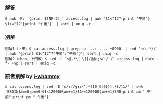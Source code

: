 ### 解答
```
$ awk -F: '{print $(NF-2)}' access.log | awk '$1<"12"{print "午前"} $1>="12"{print "午後"}' | sort | uniq -c
```
### 別解
```
別解1（上田）$ cat access.log | grep -o '..:..:.. +0900' | sed 's/:.*//' | awk '{print $1<"12"?"午前":"午後"}'| sort | uniq -c
別解2（eban、上田改）$ sed -r 's@.*\[|\]|/@@g;s/:/ /' access.log | date -f- +%p | sort | uniq -c
```

### 読者別解 by [i-whammy](https://github.com/i-whammy)
```
$ cat access.log | sed -E 's/://g;s/^.*([0-9]{6}).*$/\1/' | awk 'BEGIN{am=0;pm=0}$1<120000{am+=1}$1>=120000{pm+=1}END{print am " 午前";print pm " 午後"}'
```
